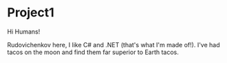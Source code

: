 # Project1

Hi Humans!

Rudovichenkov here, I like C# and .NET (that's what I'm made of!).
I've had tacos on the moon and find them far superior to Earth tacos.
